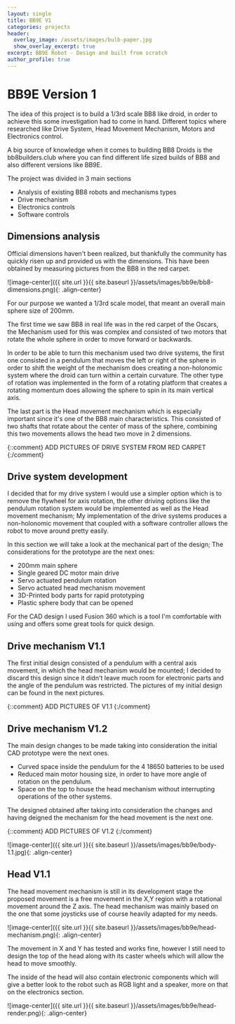 ```yaml
---
layout: single
title: BB9E V1 
categories: projects
header:
  overlay_image: /assets/images/bulb-paper.jpg
  show_overlay_excerpt: true
excerpt: BB9E Robot - Design and built from scratch
author_profile: true
---
```

BB9E Version 1
===========

The idea of this project is to build a 1/3rd scale BB8 like droid, in order to achieve this some investigation had to come in hand. Different topics where researched like Drive System, Head Movement Mechanism, Motors and Electronics control.

A big source of knowledge when it comes to building BB8 Droids is the bb8builders.club where you can find different life sized builds of BB8 and also different versions like BB9E.

The project was divided in 3 main sections 

-	Analysis of existing BB8 robots and mechanisms types
-	Drive mechanism 
-	Electronics controls
-	Software controls


Dimensions analysis
--------
Official dimensions haven't been realized, but thankfully the community has quickly risen up and provided us with the dimensions. This have been obtained by measuring pictures from the BB8 in the red carpet.


![image-center]({{ site.url }}{{ site.baseurl }}/assets/images/bb9e/bb8-dimensions.png){: .align-center}

For our purpose we wanted a 1/3rd scale model, that meant an overall main sphere size of 200mm.

The first time we saw BB8 in real life was in the red carpet of the Oscars, the Mechanism used for this was complex and consisted of two motors that rotate the whole sphere in order to move forward or backwards. 

In order to be able to turn this mechanism used two drive systems, the first one consisted in a pendulum that moves the left or right of the sphere in order to shift the weight of the mechanism does creating a non-holonomic system where the droid can turn within a certain curvature. The other type of rotation was implemented in the form of a rotating platform that creates a rotating momentum does allowing the sphere to spin in its main vertical axis.

The last part is the Head movement mechanism which is especially important since it's one of the BB8 main characteristics. This consisted of two shafts that rotate about the center of mass of the sphere, combining this two movements allows the head two move in 2 dimensions.

{::comment}
ADD PICTURES OF DRIVE SYSTEM FROM RED CARPET
{:/comment}



Drive system development
---------

I decided that for my drive system I would use a simpler option which is to remove the flywheel for axis rotation, the other driving options like the pendulum rotation system would be implemented as well as the Head movement mechanism; My implementation of the drive systems produces a non-holonomic movement that coupled with a software controller allows the robot to move around pretty easily.

In this section we will take a look at the mechanical part of the design; The considerations for the prototype are the next ones:

-	200mm main sphere
-	Single geared DC motor main drive 
-	Servo actuated pendulum rotation
-	Servo actuated head mechanism movement 
-	3D-Printed body parts for rapid prototyping
-	Plastic sphere body that can be opened

For the CAD design I used Fusion 360 which is a tool I'm comfortable with using and offers some great tools for quick design.

Drive mechanism V1.1
-------

The first initial design consisted of a pendulum with a central axis movement, in which the head mechanism would be mounted; I decided to discard this design since it didn't leave much room for electronic parts and the angle of the pendulum was restricted. The pictures of my initial design can be found in the next pictures.

{::comment}
ADD PICTURES OF V1.1
{:/comment}


Drive mechanism V1.2
-------

The main design changes to be made taking into consideration the initial CAD prototype were the next ones.

- Curved space inside the pendulum for the 4 18650 batteries to be used
-	Reduced main motor housing size, in order to have more angle of rotation on the pendulum.
-	Space on the top to house the head mechanism without interrupting operations of the other systems.

The designed obtained after taking into consideration the changes and having deigned the mechanism for the head movement is the next one. 

{::comment}
ADD PICTURES OF V1.2
{:/comment}


![image-center]({{ site.url }}{{ site.baseurl }}/assets/images/bb9e/body-1.1.jpg){: .align-center}


Head V1.1
--------

The head movement mechanism is still in its development stage the proposed movement is a free movement in the X,Y region with a rotational movement around the Z axis. The head mechanism was mainly based on the one that some joysticks use of course heavily adapted for my needs.

![image-center]({{ site.url }}{{ site.baseurl }}/assets/images/bb9e/head-mechanism.png){: .align-center}
 
The movement in X and Y has  tested and works fine, however I still need to design the top of the head along with its caster wheels which will allow the head to move smoothly.

The inside of the head will also contain electronic components which will give a better look to the robot such as RGB light and a speaker, more on that on the electronics section.

![image-center]({{ site.url }}{{ site.baseurl }}/assets/images/bb9e/head-render.png){: .align-center}